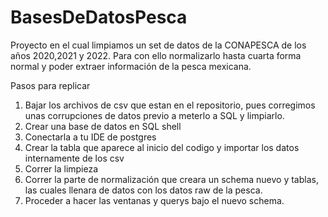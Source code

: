 # BasesDeDatosPesca
Proyecto en el cual limpiamos un set de datos de la CONAPESCA de los años 2020,2021 y 2022. Para con ello normalizarlo hasta cuarta forma normal y poder extraer información de la pesca mexicana.

Pasos para replicar
1) Bajar los archivos de csv que estan en el repositorio, pues corregimos unas corrupciones de datos previo a meterlo a SQL y limpiarlo.
2) Crear una base de datos en SQL shell
3) Conectarla a tu IDE de postgres
4) Crear la tabla que aparece al inicio del codigo y importar los datos internamente de los csv
5) Correr la limpieza
6) Correr la parte de normalización que creara un schema nuevo y tablas, las cuales llenara de datos con los datos raw de la pesca.
7) Proceder a hacer las ventanas y querys bajo el nuevo schema.
